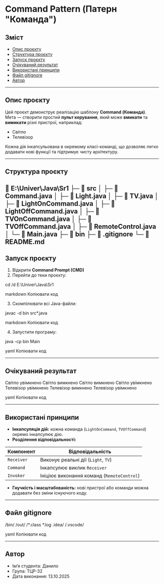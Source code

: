 # Command Pattern (Патерн "Команда")

## Зміст
- [Опис проєкту](#опис-проєкту)
- [Структура проєкту](#структура-проєкту)
- [Запуск проєкту](#запуск-проєкту)
- [Очікуваний результат](#очікуваний-результат)
- [Використані принципи](#використані-принципи)
- [Файл gitignore](#файл-gitignore)
- [Автор](#автор)

---

## Опис проєкту
Цей проєкт демонструє реалізацію шаблону **Command (Команда)**.  
Мета — створити простий **пульт керування**, який може **вмикати** та **вимикати** різні пристрої, наприклад:

- Світло  
- Телевізор  

Кожна дія інкапсульована в окремому класі-команді, що дозволяє легко додавати нові функції та підтримує чисту архітектуру.

---

## Структура проєкту

📁 E:\Univer\Java\Sr1
├─ 📁 src
│  ├─ 📄 Command.java
│  ├─ 📄 Light.java
│  ├─ 📄 TV.java
│  ├─ 📄 LightOnCommand.java
│  ├─ 📄 LightOffCommand.java
│  ├─ 📄 TVOnCommand.java
│  ├─ 📄 TVOffCommand.java
│  ├─ 📄 RemoteControl.java
│  └─ 📄 Main.java
├─ 📁 bin
├─ 📄 .gitignore
└─ 📄 README.md
---

## Запуск проєкту
1. Відкрити **Command Prompt (CMD)**  
2. Перейти до теки проєкту:

cd /d E:\Univer\Java\Sr1

markdown
Копіювати код

3. Скомпілювати всі Java-файли:

javac -d bin src*.java

markdown
Копіювати код

4. Запустити програму:

java -cp bin Main

yaml
Копіювати код

---

## Очікуваний результат
Світло увімкнено
Світло вимкнено
Світло вимкнено
Світло увімкнено
Телевізор увімкнено
Телевізор вимкнено
Телевізор увімкнено

yaml
Копіювати код

---

## Використані принципи

- **Інкапсуляція дій:** кожна команда (`LightOnCommand`, `TVOffCommand`) окремо інкапсулює дію.  
- **Розділення відповідальності:**  

| Компонент   | Відповідальність                        |
|------------|----------------------------------------|
| `Receiver` | Виконує реальні дії (`Light`, `TV`)     |
| `Command`  | Інкапсулює виклик `Receiver`           |
| `Invoker`  | Ініціює виконання команд (`RemoteControl`) |

- **Гнучкість і масштабованість:** нові пристрої або команди можна додавати без зміни існуючого коду.

---

## Файл gitignore
/bin/
/out/
/*.class
*.log
.idea/
/.vscode/

yaml
Копіювати код

---

## Автор

- Ім’я студента: Данило  
- Група: ТЦР-32  
- Дата виконання: 13.10.2025

